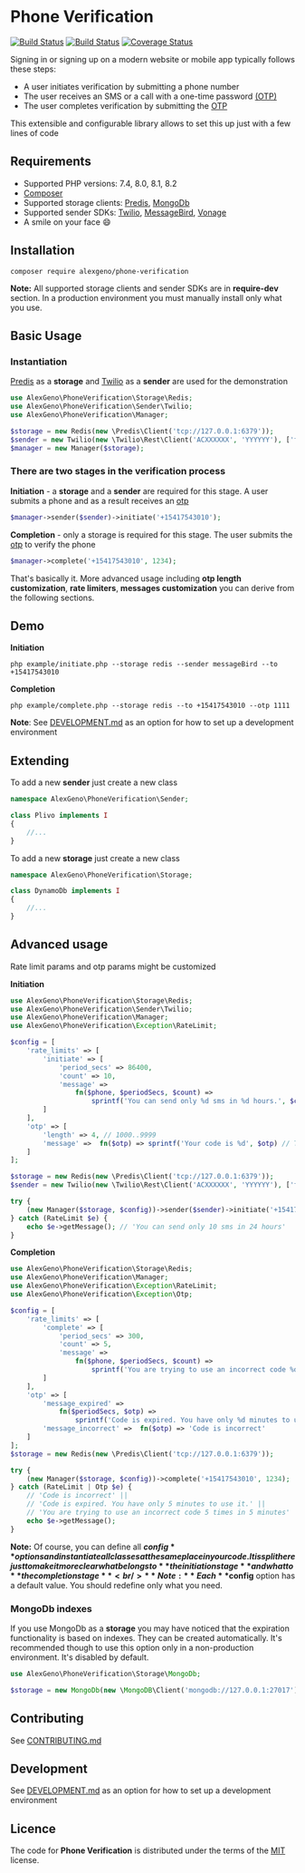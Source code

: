 # Phone Verification

[![Build Status](https://github.com/alexeygeno/phone-verification-php/workflows/PHPUnit/badge.svg)](https://github.com/alexeygeno/phone-verification-php/actions)
[![Build Status](https://github.com/alexeygeno/phone-verification-php/workflows/CodeSniffer/badge.svg)](https://github.com/alexeygeno/phone-verification-php/actions)
[![Coverage Status](https://coveralls.io/repos/github/alexeygeno/phone-verification-php/badge.svg)](https://coveralls.io/github/alexeygeno/phone-verification-php)

Signing in or signing up on a modern website or mobile app typically follows these steps:
- A user initiates verification by submitting a phone number
- The user receives an SMS or a call with a one-time password [(OTP)](https://en.wikipedia.org/wiki/One-time_password)
- The user completes verification by submitting the [OTP](https://en.wikipedia.org/wiki/One-time_password)

This extensible and configurable library allows to set this up just with a few lines of code
## Requirements
- Supported PHP versions: 7.4, 8.0, 8.1, 8.2
- [ Composer](https://getcomposer.org/)
- Supported storage clients: [ Predis](https://github.com/predis/predis), [ MongoDb](https://github.com/mongodb/mongo-php-library)
- Supported sender SDKs: [ Twilio](https://github.com/twilio/twilio-php), [ MessageBird](https://github.com/messagebird/php-rest-api), [Vonage ](https://github.com/Vonage/vonage-php-sdk-core)
- A smile on your face :smile:

## Installation
```shell
composer require alexgeno/phone-verification
```
**Note:** All supported storage clients and sender SDKs are in **require-dev** section. In a production environment you must manually install only what you use.
## Basic Usage

### Instantiation
[ Predis](https://github.com/predis/predis) as a **storage** and  [ Twilio](https://github.com/twilio/twilio-php) as a **sender** are used for the demonstration
```php
use AlexGeno\PhoneVerification\Storage\Redis;
use AlexGeno\PhoneVerification\Sender\Twilio;
use AlexGeno\PhoneVerification\Manager;

$storage = new Redis(new \Predis\Client('tcp://127.0.0.1:6379'));
$sender = new Twilio(new \Twilio\Rest\Client('ACXXXXXX', 'YYYYYY'), ['from' => '+442077206312']);
$manager = new Manager($storage);
```
### There are two stages in the verification process

**Initiation** -  a **storage** and a **sender** are required for this stage. A user submits a phone and as a result receives an [otp](https://en.wikipedia.org/wiki/One-time_password)

```php
$manager->sender($sender)->initiate('+15417543010');
```
**Completion** - only a storage is required for this stage. The user submits the [ otp](https://en.wikipedia.org/wiki/One-time_password) to verify the phone
```php
$manager->complete('+15417543010', 1234);
```
That's basically it. More advanced usage including **otp length customization**, **rate limiters**, **messages customization** you can derive from the following sections.

## Demo
**Initiation** 
```shell
php example/initiate.php --storage redis --sender messageBird --to +15417543010
```
**Completion** 
```shell
php example/complete.php --storage redis --to +15417543010 --otp 1111
```
**Note**: See [DEVELOPMENT.md](DEVELOPMENT.md) as an option for how to set up a development environment

## Extending
To add a new **sender** just create a new class
```php
namespace AlexGeno\PhoneVerification\Sender;

class Plivo implements I
{ 
    //...
}
```
To add a new **storage** just create a new class
```php
namespace AlexGeno\PhoneVerification\Storage;

class DynamoDb implements I
{ 
    //...
}
```
## Advanced usage
Rate limit params and otp params might be customized

**Initiation**
```php
use AlexGeno\PhoneVerification\Storage\Redis;
use AlexGeno\PhoneVerification\Sender\Twilio;
use AlexGeno\PhoneVerification\Manager;
use AlexGeno\PhoneVerification\Exception\RateLimit;

$config = [
    'rate_limits' => [
        'initiate' => [
            'period_secs' => 86400,
            'count' => 10,
            'message' =>
                fn($phone, $periodSecs, $count) =>
                    sprintf('You can send only %d sms in %d hours.', $count, $periodSecs / 60 / 60)
        ]
    ],
    'otp' => [
        'length' => 4, // 1000..9999
        'message' =>  fn($otp) => sprintf('Your code is %d', $otp) // The text a user receives
    ]
];

$storage = new Redis(new \Predis\Client('tcp://127.0.0.1:6379'));
$sender = new Twilio(new \Twilio\Rest\Client('ACXXXXXX', 'YYYYYY'), ['from' => '+442077206312']);

try {
    (new Manager($storage, $config))->sender($sender)->initiate('+15417543010');
} catch (RateLimit $e) {
    echo $e->getMessage(); // 'You can send only 10 sms in 24 hours'
}
```

**Completion**
```php
use AlexGeno\PhoneVerification\Storage\Redis;
use AlexGeno\PhoneVerification\Manager;
use AlexGeno\PhoneVerification\Exception\RateLimit;
use AlexGeno\PhoneVerification\Exception\Otp;

$config = [
    'rate_limits' => [
        'complete' => [
            'period_secs' => 300,
            'count' => 5,
            'message' =>
                fn($phone, $periodSecs, $count) =>
                    sprintf('You are trying to use an incorrect code %d times in %d minutes', $count, $periodSecs / 60)
        ]
    ],
    'otp' => [
        'message_expired' =>
            fn($periodSecs, $otp) =>
                sprintf('Code is expired. You have only %d minutes to use it.', $periodSecs / 60),
        'message_incorrect' =>  fn($otp) => 'Code is incorrect'
    ]
];
$storage = new Redis(new \Predis\Client('tcp://127.0.0.1:6379'));

try {
    (new Manager($storage, $config))->complete('+15417543010', 1234);
} catch (RateLimit | Otp $e) {
    // 'Code is incorrect' ||
    // 'Code is expired. You have only 5 minutes to use it.' ||
    // 'You are trying to use an incorrect code 5 times in 5 minutes'
    echo $e->getMessage();
}
```
**Note:** Of course,  you can define all **$config** options and instantiate all classes at the same place in your code.
It is split here just to make it more clear what belongs to **the initiation stage** and what to **the completion stage**
<br />**Note:** Each **$config** option has a default value. You should redefine only what you need.

### MongoDb indexes
If you use MongoDb as a **storage** you may have noticed that the expiration functionality is based on indexes.
They can be created automatically. It's recommended though to use this option only in a non-production environment. It's disabled by default.

```php
use AlexGeno\PhoneVerification\Storage\MongoDb;

$storage = new MongoDb(new \MongoDB\Client('mongodb://127.0.0.1:27017'), ['indexes'=> true]);
```
## Contributing
See [CONTRIBUTING.md](CONTRIBUTING.md)

## Development
See [DEVELOPMENT.md](DEVELOPMENT.md) as an option for how to set up a development environment 

## Licence
The code for **Phone Verification** is distributed under the terms of the [MIT](LICENSE.txt) license.

